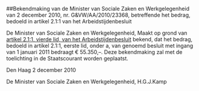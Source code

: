 <meta http-equiv='Content-Type' content='text/html; charset=utf-8' />

##Bekendmaking van de Minister van Sociale Zaken en Werkgelegenheid van 2 december 2010, nr. G&VW/AA/2010/23368, betreffende het bedrag, bedoeld in artikel 2.1:1 van het Arbeidstijdenbesluit

De Minister van Sociale Zaken en Werkgelegenheid,    Maakt op grond van [artikel 2.1:1, vierde lid, van het Arbeidstijdenbesluit](../../AMvB/arbeidstijdenbesluit/BWBR0007687/README.md) bekend, dat het bedrag, bedoeld in artikel 2.1:1, eerste lid, onder a, van genoemd besluit met ingang van 1 januari 2011 bedraagt € 55.350,–.     Deze bekendmaking zal met de toelichting in de Staatscourant worden geplaatst.   

Den Haag 
2 december 2010   

De 
Minister van Sociale Zaken en Werkgelegenheid,
H.G.J.Kamp   
